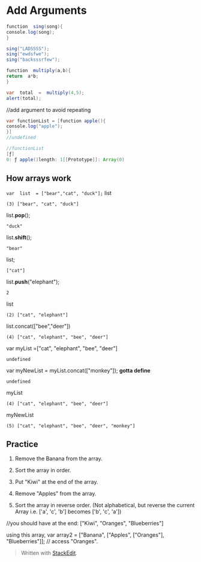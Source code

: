 # Add Arguments
```java
function  sing(song){
console.log(song);
}

sing("LADSSSS");
sing("ewdsfwe");
sing("backsssrfew");
```
```java
function  multiply(a,b){
return  a*b;
}

var  total  =  multiply(4,5);
alert(total);
```
//add argument to avoid repeating
```java
var functionList = [function apple(){
console.log("apple");
}]
//undefined

//functionList
[ƒ]
0: ƒ apple()length: 1[[Prototype]]: Array(0)
```
## How arrays work
```var  list  = ["bear","cat", "duck"];```
list
```
(3) ["bear", "cat", "duck"]
```
list.**pop**();


```
"duck"
```
list.**shift**();
```
"bear"
```
list;
```
["cat"]
```
list.**push**("elephant");
```
2
```
list
```
(2) ["cat", "elephant"]
```
list.concat(["bee","deer"])
```
(4) ["cat", "elephant", "bee", "deer"]
```

var myList =["cat", "elephant", "bee", "deer"]
```
undefined
```
var myNewList = myList.concat(["monkey"]);
 **gotta define**
```
undefined
```
myList
```
(4) ["cat", "elephant", "bee", "deer"]
```
myNewList
```
(5) ["cat", "elephant", "bee", "deer", "monkey"]
```
## Practice
1. Remove the Banana from the array.

2. Sort the array in order.

3. Put "Kiwi" at the end of the array.

4. Remove "Apples" from the array.

5. Sort the array in reverse order. (Not alphabetical, but reverse
the current Array i.e. ['a', 'c', 'b'] becomes ['b', 'c', 'a'])

//you should have at the end:
["Kiwi", "Oranges", "Blueberries"]

using this array,
var array2 = ["Banana", ["Apples", ["Oranges"], "Blueberries"]];
// access "Oranges".

> Written with [StackEdit](https://stackedit.io/).
<!--stackedit_data:
eyJoaXN0b3J5IjpbLTIwMTAyNzE1ODgsODIyMTI0NDU1LC0xMz
I1MTcyMzgyLDUzOTIwNTYyOV19
-->